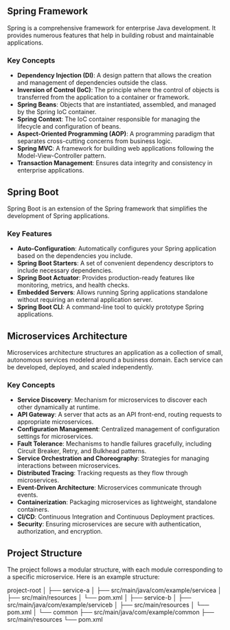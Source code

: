## Spring Framework
Spring is a comprehensive framework for enterprise Java development. It provides numerous features that help in building robust and maintainable applications.

### Key Concepts
- **Dependency Injection (DI)**: A design pattern that allows the creation and management of dependencies outside the class.
- **Inversion of Control (IoC)**: The principle where the control of objects is transferred from the application to a container or framework.
- **Spring Beans**: Objects that are instantiated, assembled, and managed by the Spring IoC container.
- **Spring Context**: The IoC container responsible for managing the lifecycle and configuration of beans.
- **Aspect-Oriented Programming (AOP)**: A programming paradigm that separates cross-cutting concerns from business logic.
- **Spring MVC**: A framework for building web applications following the Model-View-Controller pattern.
- **Transaction Management**: Ensures data integrity and consistency in enterprise applications.

## Spring Boot
Spring Boot is an extension of the Spring framework that simplifies the development of Spring applications.

### Key Features
- **Auto-Configuration**: Automatically configures your Spring application based on the dependencies you include.
- **Spring Boot Starters**: A set of convenient dependency descriptors to include necessary dependencies.
- **Spring Boot Actuator**: Provides production-ready features like monitoring, metrics, and health checks.
- **Embedded Servers**: Allows running Spring applications standalone without requiring an external application server.
- **Spring Boot CLI**: A command-line tool to quickly prototype Spring applications.

## Microservices Architecture
Microservices architecture structures an application as a collection of small, autonomous services modeled around a business domain. Each service can be developed, deployed, and scaled independently.

### Key Concepts
- **Service Discovery**: Mechanism for microservices to discover each other dynamically at runtime.
- **API Gateway**: A server that acts as an API front-end, routing requests to appropriate microservices.
- **Configuration Management**: Centralized management of configuration settings for microservices.
- **Fault Tolerance**: Mechanisms to handle failures gracefully, including Circuit Breaker, Retry, and Bulkhead patterns.
- **Service Orchestration and Choreography**: Strategies for managing interactions between microservices.
- **Distributed Tracing**: Tracking requests as they flow through microservices.
- **Event-Driven Architecture**: Microservices communicate through events.
- **Containerization**: Packaging microservices as lightweight, standalone containers.
- **CI/CD**: Continuous Integration and Continuous Deployment practices.
- **Security**: Ensuring microservices are secure with authentication, authorization, and encryption.

## Project Structure
The project follows a modular structure, with each module corresponding to a specific microservice. Here is an example structure:

project-root
│
├── service-a
│   ├── src/main/java/com/example/servicea
│   ├── src/main/resources
│   └── pom.xml
│
├── service-b
│   ├── src/main/java/com/example/serviceb
│   ├── src/main/resources
│   └── pom.xml
│
└── common
    ├── src/main/java/com/example/common
    ├── src/main/resources
    └── pom.xml







 

